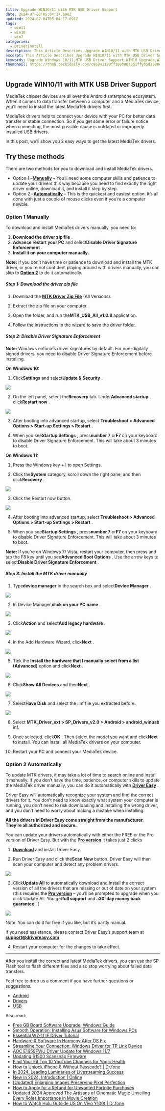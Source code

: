```yaml
---
title: Upgrade WIN10/11 with MTK USB Driver Support
date: 2024-07-03T05:04:17.690Z
updated: 2024-07-04T05:04:17.691Z
tags:
  - win11
  - win10
  - win7
categories:
  - DriverInstall
description: This Article Describes Upgrade WIN10/11 with MTK USB Driver Support
excerpt: This Article Describes Upgrade WIN10/11 with MTK USB Driver Support
keywords: Upgrade Windows 10/11,MTK USB Driver Support,WIN10 Upgrade,WIN11 Driver Upgrade,USB Driver Update,Windows Mobile Technology (MTK),Latest Windows Drivers
thumbnail: https://thmb.techidaily.com/c96841199ff180b06a551ff8b5da580eafb5a9f0013849780e2ea631a72bda1d.jpg
---
```


## Upgrade WIN10/11 with MTK USB Driver Support

 MediaTek chipset devices are all over the Android smartphone ecosystem. When it comes to data transfer between a computer and a MediaTek device, you’ll need to install the latest MediaTek drivers first.

 MediaTek drivers help to connect your device with your PC for better data transfer or stable connection. So if you get some error or failure notice when connecting, the most possible cause is outdated or improperly installed USB drivers.

 In this post, we’ll show you 2 easy ways to get the latest MediaTek drivers.

## Try these methods

There are two methods for you to download and install MediaTek drivers.

* Option 1 –**[Manually](#m1)** – You’ll need some computer skills and patience to update your drivers this way because you need to find exactly the right driver online, download it, and install it step by step.
* Option 2 –**[Automatically](#m2)** – This is the quickest and easiest option. It’s all done with just a couple of mouse clicks even if you’re a computer newbie.

### Option 1 Manually

To download and install MediaTek drivers manually, you need to:

1. **Download the driver zip file** .
2. **Advance restart your PC** and select**Disable Driver Signature Enforcement** .
3. **Install it on your computer manually.**

**Note:** If you don’t have time or patience to download and install the MTK driver, or you’re not confident playing around with drivers manually, you can skip to **[Option 2](https://tools.techidaily.com/drivereasy/download/)**  to do it automatically.

##### Step 1: Download the driver zip file

 1) Download the **[MTK Driver Zip File](http://www.mediafire.com/file/b1xjnx3mj7b7f8y/MTK%5FUSB%5FAll%5Fv1.0.8.zip/file)**  (All Versions).

 2) Extract the zip file on your computer.

 3) Open the folder, and run the**MTK\_USB\_All\_v1.0.8** application.

 4) Follow the instructions in the wizard to save the driver folder.

##### Step 2: Disable Driver Signature Enforcement

**Note:** Windows enforces driver signatures by default. For non-digitally signed drivers, you need to disable Driver Signature Enforcement before installing.

**On Windows 10:**

 1) Click**Settings** and select**Update & Security** .

![](https://images.drivereasy.com/wp-content/uploads/2019/11/drivereasy-control-panel-1.jpg)

 2) On the left panel, select the**Recovery** tab. Under**Advanced startup** , click**Restart now** .

![](https://images.drivereasy.com/wp-content/uploads/2019/11/restart-now-1-1.jpg)

 3) After booting into advanced startup, select **Troubleshoot > Advanced Options > Start-up Settings > Restart** .

 4) When you see**Startup Settings** , press**number 7** or**F7** on your keyboard to disable Driver Signature Enforcement. This will take about 3 minutes to boot.

**On Windows 11:**

1) Press the Windows key + I to open Settings.

2) Click the**System** category, scroll down the right pane, and then click**Recovery** .

![](https://www.drivereasy.com/wp-content/uploads/2023/12/win-11-recovery.jpg)

3) Click the Restart now button.

![](https://www.drivereasy.com/wp-content/uploads/2023/12/win-11-recovery-restart.jpg)

 4) After booting into advanced startup, select **Troubleshoot > Advanced Options > Start-up Settings > Restart** .

 5) When you see**Startup Settings** , press**number 7** or**F7** on your keyboard to disable Driver Signature Enforcement. This will take about 3 minutes to boot.

**Note:** If you’re on Windows 7/ Vista, restart your computer, then press and tap the F8 key until you see**Advanced Boot Options** . Use the arrow keys to select**Disable Driver Signature Enforcement** .

##### Step 3: Install the MTK driver manually

 1) Type**device manager** in the search box and select**Device Manager** .

![](https://www.drivereasy.com/wp-content/uploads/2019/11/win11-type-device.jpg)

 2) In Device Manager,**click on your PC name** .

![](https://www.drivereasy.com/wp-content/uploads/2023/12/win11-pc-name.jpg)

 3) Click**Action** and select**Add legacy hardware** .

![](https://www.drivereasy.com/wp-content/uploads/2023/12/win11-dm-action-add.jpg)

 4) In the Add Hardware Wizard, click**Next** .

![](https://www.drivereasy.com/wp-content/uploads/2023/12/Hardware-Wizard-1.jpg)

 5) Tick the **Install the hardware that I manually select from a list (Advanced)** option and click**Next** .

![](https://www.drivereasy.com/wp-content/uploads/2023/12/Hardware-Wizard2.jpg)

 6) Click**Show All Devices** and then**Next** .

![](https://www.drivereasy.com/wp-content/uploads/2023/12/Hardware-Wizard3.jpg)

 7) Select**Have Disk** and select the .inf file you extracted before.

![](https://www.drivereasy.com/wp-content/uploads/2023/12/Hardware-Wizard4.jpg)

 8) Select **MTK\_Driver\_ext > SP\_Drivers\_v2.0 > Android > android\_winusb** inf.

 9) Once selected, click**OK** . Then select the model you want and click**Next** to install. You can install all MediaTek drivers on your computer.

10) Restart your PC and connect your MediaTek device.

### Option 2 Automatically

 To update MTK drivers, it may take a lot of time to search online and install it manually. If you don’t have the time, patience, or computer skills to update the MediaTek driver manually, you can do it automatically with **[Driver Easy](https://tools.techidaily.com/drivereasy/download/)**  .

 Driver Easy will automatically recognize your system and find the correct drivers for it. You don’t need to know exactly what system your computer is running, you don’t need to risk downloading and installing the wrong driver, and you don’t need to worry about making a mistake when installing.

 **All the drivers in Driver Easy come straight from the manufacturer. They’re all authorized and secure.**

 You can update your drivers automatically with either the FREE or the Pro version of Driver Easy. But with the **[Pro version](https://tools.techidaily.com/drivereasy/download/)**  it takes just 2 clicks

 1) **[Download](https://tools.techidaily.com/drivereasy/download/)**  and install Driver Easy.

 2) Run Driver Easy and click the**Scan Now** button. Driver Easy will then scan your computer and detect any problem drivers.

![](https://images.drivereasy.com/wp-content/uploads/2019/11/scan-now-6.png)

 3) Click**Update All** to automatically download and install the correct version of all the drivers that are missing or out of date on your system (this requires the **[Pro version](https://tools.techidaily.com/drivereasy/download/)**  – you’ll be prompted to upgrade when you click Update All. You get**full support** and a**30-day money back guarantee** . )

![](https://images.drivereasy.com/wp-content/uploads/2019/11/updateall.jpg)

Note: You can do it for free if you like, but it’s partly manual.

 If you need assistance, please contact Driver Easy’s support team at [**support@drivereasy.com**](mailto:support@drivereasy.com) .

4) Restart your computer for the changes to take effect.

---

 After you install the correct and latest MediaTek drivers, you can use the SP Flash tool to flash different files and also stop worrying about failed data transfers.

 Feel free to drop us a comment if you have further questions or suggestions.

* [Android](https://store.drivereasy.com/order/cart.php?PRODS=4731822&QTY=1&AFFILIATE=108875)
* [Drivers](https://tools.techidaily.com/drivereasy/download/)
* [USB](https://store.drivereasy.com/order/cart.php?PRODS=4731822&QTY=1&AFFILIATE=108875)

<ins class="adsbygoogle"
     style="display:block"
     data-ad-format="autorelaxed"
     data-ad-client="ca-pub-7571918770474297"
     data-ad-slot="1223367746"></ins>



<ins class="adsbygoogle"
     style="display:block"
     data-ad-client="ca-pub-7571918770474297"
     data-ad-slot="8358498916"
     data-ad-format="auto"
     data-full-width-responsive="true"></ins>

<span class="atpl-alsoreadstyle">Also read:</span>
<div><ul>
<li><a href="https://driver-install.techidaily.com/free-gb-board-software-upgrade-windows-guide/"><u>Free GB Board Software Upgrade, Windows Guide</u></a></li>
<li><a href="https://driver-install.techidaily.com/smooth-operation-installing-asus-software-for-windows-pcs/"><u>Smooth Operation: Installing Asus Software for Windows PCs</u></a></li>
<li><a href="https://driver-install.techidaily.com/essential-w7-11-ie-driver-tutorial/"><u>Essential W7-11 IE Driver Tutorial</u></a></li>
<li><a href="https://driver-install.techidaily.com/hardware-and-software-in-harmony-after-os-fix/"><u>Hardware & Software In Harmony After OS Fix</u></a></li>
<li><a href="https://driver-install.techidaily.com/streamline-your-connection-windows-driver-for-tp-link-device/"><u>Streamline Your Connection: Windows Driver for TP Link Device</u></a></li>
<li><a href="https://driver-install.techidaily.com/aoc-e1659fwu-driver-update-for-windows-117/"><u>AOC E1659FWU Driver Update for Windows 11/7</u></a></li>
<li><a href="https://driver-install.techidaily.com/updating-s1500-scansnap-firmware/"><u>Updating S1500 Scansnap Firmware</u></a></li>
<li><a href="https://youtube-video-recordings.techidaily.com/find-your-fit-top-10-youtube-channels-for-yogic-health/"><u>Find Your Fit  Top 10 YouTube Channels for Yogic Health</u></a></li>
<li><a href="https://iphone-unlock.techidaily.com/how-to-unlock-iphone-8-without-passcode-drfone-by-drfone-ios/"><u>How to Unlock iPhone 8 Without Passcode? | Dr.fone</u></a></li>
<li><a href="https://youtube-stream.techidaily.com/in-2024-leading-luminaries-of-livestreaming-success/"><u>In 2024, Leading Luminaries of Livestreaming Success</u></a></li>
<li><a href="https://ai-voice-clone.techidaily.com/new-in-2024-introduction-online/"><u>New In 2024, Introduction | Online</u></a></li>
<li><a href="https://fox-glue.techidaily.com/updated-enlarging-images-preserving-pixel-perfection/"><u>[Updated] Enlarging Images  Preserving Pixel Perfection</u></a></li>
<li><a href="https://games-able.techidaily.com/how-to-apply-for-a-refund-for-unwanted-fortnite-purchases/"><u>How to Apply for a Refund for Unwanted Fortnite Purchases</u></a></li>
<li><a href="https://voice-adjusting.techidaily.com/updated-2024-approved-the-artisans-of-cinematic-magic-unveiling-every-roles-importance-in-movie-creation/"><u>Updated 2024 Approved The Artisans of Cinematic Magic Unveiling Every Roles Importance in Movie Creation</u></a></li>
<li><a href="https://change-location.techidaily.com/how-to-watch-hulu-outside-us-on-vivo-y100t-drfone-by-drfone-virtual-android/"><u>How to Watch Hulu Outside US On Vivo Y100t | Dr.fone</u></a></li>
</ul></div>

